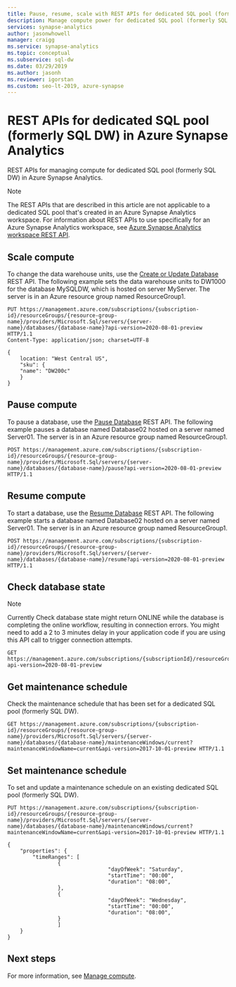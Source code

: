 ```yaml
---
title: Pause, resume, scale with REST APIs for dedicated SQL pool (formerly SQL DW)
description: Manage compute power for dedicated SQL pool (formerly SQL DW) in Azure Synapse Analytics through REST APIs.
services: synapse-analytics
author: jasonwhowell
manager: craigg
ms.service: synapse-analytics
ms.topic: conceptual
ms.subservice: sql-dw 
ms.date: 03/29/2019
ms.author: jasonh
ms.reviewer: igorstan
ms.custom: seo-lt-2019, azure-synapse
---
```


# REST APIs for dedicated SQL pool (formerly SQL DW) in Azure Synapse Analytics

REST APIs for managing compute for dedicated SQL pool (formerly SQL DW) in Azure Synapse Analytics.

> [!NOTE]
> The REST APIs that are described in this article are not applicable to a dedicated SQL pool that's created in an Azure Synapse Analytics workspace. For information about REST APIs to use specifically for an Azure Synapse Analytics workspace, see [Azure Synapse Analytics workspace REST API](/rest/api/synapse/).

## Scale compute

To change the data warehouse units, use the [Create or Update Database](/rest/api/sql/databases/createorupdate) REST API. The following example sets the data warehouse units to DW1000 for the database MySQLDW, which is hosted on server MyServer. The server is in an Azure resource group named ResourceGroup1.

```
PUT https://management.azure.com/subscriptions/{subscription-id}/resourceGroups/{resource-group-name}/providers/Microsoft.Sql/servers/{server-name}/databases/{database-name}?api-version=2020-08-01-preview HTTP/1.1
Content-Type: application/json; charset=UTF-8

{
	location: "West Central US",
    "sku": {
    "name": "DW200c"
    }
}
```

## Pause compute

To pause a database, use the [Pause Database](/rest/api/sql/databases/pause) REST API. The following example pauses a database named Database02 hosted on a server named Server01. The server is in an Azure resource group named ResourceGroup1.

```
POST https://management.azure.com/subscriptions/{subscription-id}/resourceGroups/{resource-group-name}/providers/Microsoft.Sql/servers/{server-name}/databases/{database-name}/pause?api-version=2020-08-01-preview HTTP/1.1
```

## Resume compute

To start a database, use the [Resume Database](/rest/api/sql/databases/resume) REST API. The following example starts a database named Database02 hosted on a server named Server01. The server is in an Azure resource group named ResourceGroup1.

```
POST https://management.azure.com/subscriptions/{subscription-id}/resourceGroups/{resource-group-name}/providers/Microsoft.Sql/servers/{server-name}/databases/{database-name}/resume?api-version=2020-08-01-preview HTTP/1.1
```

## Check database state

> [!NOTE]
> Currently Check database state might return ONLINE while the database is completing the online workflow, resulting in connection errors. You might need to add a 2 to 3 minutes delay in your application code if you are using this API call to trigger connection attempts.

```
GET https://management.azure.com/subscriptions/{subscriptionId}/resourceGroups/{resourceGroupName}/providers/Microsoft.Sql/servers/{serverName}/databases/{databaseName}?api-version=2020-08-01-preview
```

## Get maintenance schedule

Check the maintenance schedule that has been set for a dedicated SQL pool (formerly SQL DW).

```
GET https://management.azure.com/subscriptions/{subscription-id}/resourceGroups/{resource-group-name}/providers/Microsoft.Sql/servers/{server-name}/databases/{database-name}/maintenanceWindows/current?maintenanceWindowName=current&api-version=2017-10-01-preview HTTP/1.1

```

## Set maintenance schedule

To set and update a maintenance schedule on an existing dedicated SQL pool (formerly SQL DW).

```
PUT https://management.azure.com/subscriptions/{subscription-id}/resourceGroups/{resource-group-name}/providers/Microsoft.Sql/servers/{server-name}/databases/{database-name}/maintenanceWindows/current?maintenanceWindowName=current&api-version=2017-10-01-preview HTTP/1.1

{
    "properties": {
        "timeRanges": [
                {
                                "dayOfWeek": "Saturday",
                                "startTime": "00:00",
                                "duration": "08:00",
                },
                {
                                "dayOfWeek": "Wednesday",
                                "startTime": "00:00",
                                "duration": "08:00",
                }
                ]
    }
}

```

## Next steps

For more information, see [Manage compute](sql-data-warehouse-manage-compute-overview.md).
